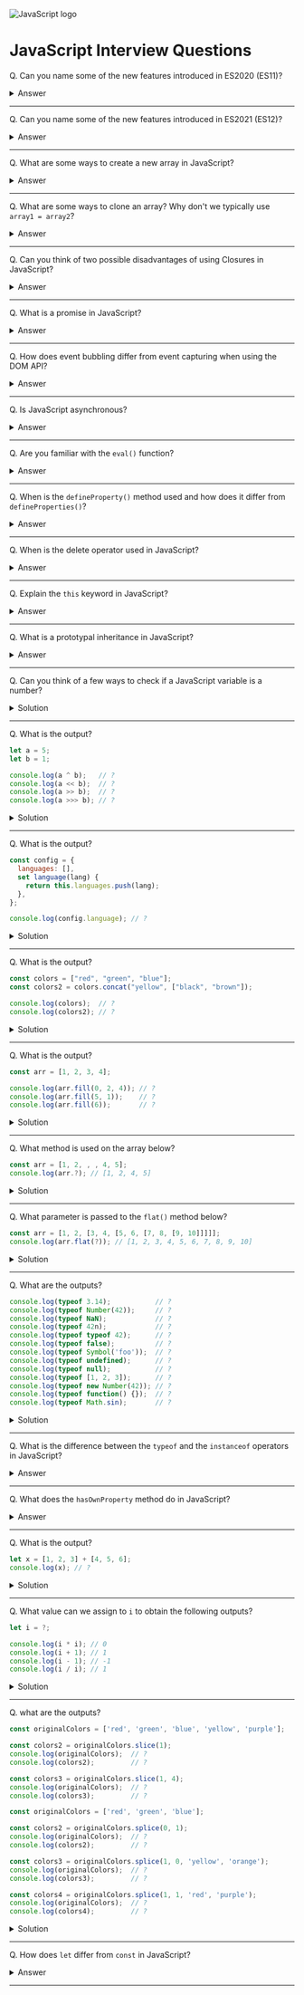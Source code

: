 ![JavaScript logo](images/logos/logo-js.png)

# JavaScript Interview Questions

Q. Can you name some of the new features introduced in ES2020 (ES11)?

<details><summary>Answer</summary>

**BigInt**  
A new numeric primitive that allows us to safely store and operate on large integers, even beyond the safe integer limit for Numbers.

**Dynamic importing**  
As the name implies, you can now import modules dynamically.

**Nullish Coalescing (`??`)**  
This operator will return a Right Hand Side operand when the Left Hand Side operand is either undefined or null.

```javascript
let student = {}
let name = student.name ?? 'John'
```

**Promise.allSettled**  
This method returns a promise when all promises are settled regardless of the result (fulfilled or rejected).

```javascript
Promise.allSettled([
  fetch("https://api.github.com/users/abc").then(data => data.json()),
  fetch("https://api.github.com/users/def").then(data => data.json())
])
  .then(result => console.log('All profile settled'));
```

**String.matchAll()**  
The `matchAll()` method returns an iterator of all results matching a string against a regular expression, including capturing groups.

```javascript
const text = "From 2019.01.29 to 2019.01.30";
const regexp = /(?<year>\d{4}).(?<month>\d{2}).(?<day>\d{2})/gu;
const results = Array.from(text.matchAll(regexp));

// results:
// [
//   [
//     '2019.01.29',
//     '2019',
//     '01',
//     '29',
//     index: 5,
//     input: 'From 2019.01.29 to 2019.01.30',
//     groups: { year: '2019', month: '01', day: '29' }
//   ],
//   [ (...) ]
// ]
```

**globalThis**  
The `globalThis` property always refers to the global object, no matter where you are executing your code.

**Module Namespace Exports**  
Before we could do this: `import * as utils from './utils.mjs';`  

Now, we can also do the same with exports: `export * as utils from './utils.mjs';`

**Optional chaining**  
Optional Chaining syntax allows you to access deeply nested objects without worrying about whether the property exists or not.

```js
const student = {
  name: 'Max',
  age: 20,
  address: {
    street: {
      number: 45,
      name: 'Oxford'
    }
  }
}

const streetNumber = student?.address?.street?.number;
```

</details>

---

Q. Can you name some of the new features introduced in ES2021 (ES12)?

<details><summary>Answer</summary>

**String.replaceAll()**  
```js
const str = "Backbencher sits at the Back";
const newStr = str.replaceAll("Back", "Front");
console.log(newStr); // "Frontbencher sits at the Front"
```

**Promise.any()**  
Promise.any() is settled as soon as any promises are fulfilled, or they are all rejected.

**Numeric separators**  
`const money = 1_000_000_000_000;`

**Logical Assignment Operator**  
```js
let x = 1;
let y = 2;
x &&= y;
console.log(x); // 2

// which is the same as:
if(x) {
  x = y;
}
```

**Private Methods**  
```js
class Person {

  // Private method
  #setType() {
    console.log("I am Private");
  }

  // Public method
  show() {
    this.#setType();
  }
}

const personObj = new Person();
personObj.show(); // "I am Private";
personObj.setType(); // TypeError: personObj.setType is not a function
```

**WeakRef**  
A WeakRef object contains a weak reference to an object. A weak reference to an object is a reference that does not prevent the object from being recovered by the garbage collector.

</details>

---

Q. What are some ways to create a new array in JavaScript?

<details><summary>Answer</summary>

We can use the Array constructor:

```javascript
const names = new Array();
const values = new Array(2);
const colors = new Array('red', 'blue', 'green');
```

We can also use an array literal notation

```javascript
const names = [];
const values = [1, 2];
const colors = ['red', 'blue', 'green'];
```

</details>

---

Q. What are some ways to clone an array? Why don't we typically use `array1 = array2`?

<details><summary>Answer</summary>

To copy a one-dimensional array, any of these methods would work:

```javascript
const newArray = originalArray.slice();
const newArray = [...originalArray];
const newArray = Array.from(originalArray);
```

If we use the equal sign, the second array will point to the same memory location as the original array, so any changes to the second array will be reflected in the original array and vice versa.

```javascript
const originalArray = [1, 2];
const newArray = originalArray;

originalArray.push(3);
console.log(newArray); // [1, 2, 3]

newArray.push(4);
console.log(originalArray); // [1, 2, 3, 4]
```

</details>

---

Q. Can you think of two possible disadvantages of using Closures in JavaScript?

<details><summary>Answer</summary>

As long as the closures are active, the memory can't be garbage collected. For instance, if we are using closure in ten places then unless all the ten processes complete, the memory will be held which can cause memory leaks. As a countermeasure, if there comes a point in our program where we are done using closures then we can set them to null.

Creating a function inside a function leads to duplicity in memory and can slow down the application. We need to be selective about using closures in our application and use them mainly when we need data privacy, otherwise we can use the module pattern to create new objects with shared methods.

</details>

---

Q. What is a promise in JavaScript?

<details><summary>Answer</summary>

The Promise object represents the eventual completion (or failure) of an asynchronous operation and its resulting value. A promise may be in one of three possible states: pending, fulfilled, or rejected.

</details>

---

Q. How does event bubbling differ from event capturing when using the DOM API?

<details><summary>Answer</summary>

Event bubbling and capturing are two ways of event propagation in the HTML DOM API, when an event occurs in an element inside another element, and both elements have registered a handle for that event.

With bubbling, the event is first captured and handled by the innermost element and then propagated to outer elements. With capturing, the event is first captured by the outermost element and propagated to the inner elements.

By default javascript is set the event propagation to bubble. If we want to use capture we have to set the third argument in `addEventListener(type, listener, useCapture)` function to true.

</details>

---

Q. Is JavaScript asynchronous?

<details><summary>Answer</summary>

JavaScript is synchronous and single-threaded with various callback mechanisms. It can seem as though it is asynchronous with the help from the browser engine and the event loop.

</details>

---

Q. Are you familiar with the `eval()` function?

<details><summary>Answer</summary>

It is a global function that evaluates JavaScript code represented as a string.

```js
console.log(eval('2 + 2')); // 4
```

Using the `eval()` function is generally considered a security risk. For example, invoking it can crash a system if we use `eval()` server-side and a mischievous user decides to use an infinite loop as their username. `window.Function()` is the safer recommended alternative.

</details>

---

Q. When is the `defineProperty()` method used and how does it differ from `defineProperties()`?

<details><summary>Answer</summary>

`Object.defineProperty(obj, prop, descriptor)`

With the `defineProperty` method, we can add new properties to an object, or modify existing ones. By default, properties added using the defineProperty method are not writable, enumerable, or configurable. But we can override this behavior using the writable, configurable and enumerable properties.

```js
const obj = {};
Object.defineProperty(obj, 'name', {
  value: 'John',
  configurable: true,
});
console.log(obj.name); // John
```

The JavaScript `Object.defineProperties()` method adds or modifies multiple properties on an object.

```js
let obj = {};
Object.defineProperties(obj, {
  property1: {
    value: true,
    writable: true,
  },
  property2: {
    value: 'Hello',
    writable: false,
  },
});

console.log(obj); // {property1: true, property2: "Hello"}
```

</details>

---

Q. When is the delete operator used in JavaScript?

<details><summary>Answer</summary>

The delete operator removes a given property from an object and will return true if successful. The delete operator is designed to be used on object properties. It has no effect on variables or functions.

```js
const Employee = {
  firstName: 'John',
  lastName: 'Doe'
};

console.log(Employee.firstName); // "John"

delete Employee.firstName;
console.log(Employee.firstName); // undefined
```

</details>

---

Q. Explain the `this` keyword in JavaScript?

<details><summary>Answer</summary>

The JavaScript `this` keyword refers to the object it belongs to. It has different values depending on where it is used:

- In a method, `this` refers to the owner object.
- In a function, `this` refers to the global object.
- In a function, in strict mode, `this` is undefined.
- In an event, `this` refers to the element that received the event.
- Methods like `call()`, and `apply()` can refer `this` to any object.

</details>

---

Q. What is a prototypal inheritance in JavaScript?

<details><summary>Answer</summary>

In JavaScript, objects can have other objects associated with them known as their "prototype" object. So if we attempt to access a property (or method) from an object, and that object doesn't have that property, the version of that property in the object's prototype object can be returned instead.

For example, let's say we have two objects:

```js
const mother = { firstName: 'Anne', lastName: 'Adams' }
const daughter = { firstName: 'Bella' }
```

Both objects have a firstName property but only mother has a lastName property.

```js
console.log(daughter.firstName) // 'Bella'
console.log(daughter.lastName)  // undefined
```

One way to set up a prototype association in JavaScript is using `Object.setPrototypeOf()`:

```js
Object.setPrototypeOf(daughter, mother) // daughter's prototype is now mother
```

Now, if we try to get the lastName from the daughter object we will no longer get undefined. Instead we'll get the value of lastName from the mother object since mother is daughter's prototype.

```js
console.log(daughter.lastName) // 'Adams'
```

The process of looking to a prototype for values happens automatically by JavaScript every time we access a property. If the property doesn't exist, the prototype of that object is checked. If that prototype doesn't have the property either, JavaScript will look to that prototype's prototype object, and so on until there are no more prototype objects to check. This sequence represents what is known as the prototype chain or prototypal inheritance.

</details>

---

Q. Can you think of a few ways to check if a JavaScript variable is a number?

<details><summary>Solution</summary>

By using `isNaN()`. If `isNaN()` returns false, the value is a number:

```js
console.log(!isNaN('test'));  // false
console.log(!isNaN(1.2));     // true
console.log(!isNaN('1.2'));   // true (if input can be coerced into a number, it is a number)
```

By using `typeof`:

```js
console.log(typeof 123 === 'number');      // true
console.log(typeof 'hello' === 'number');  // false
```

By using the `Number.isInteger()` method (only works for integers):

```js
console.log(Number.isInteger(123));     // true
console.log(Number.isInteger(-123));    // true
console.log(Number.isInteger('123'));   // false
console.log(Number.isInteger('123.5')); // false (doesn't work for floats)
```

</details>

---

Q. What is the output?

```js
let a = 5;
let b = 1;

console.log(a ^ b);   // ?
console.log(a << b);  // ?
console.log(a >> b);  // ?
console.log(a >>> b); // ?
```

<details><summary>Solution</summary>

```js
let a = 5; // 101
let b = 1; // 001

console.log(a ^ b); // 4 
// XOR operation: 101 ^ 001 = 100 (bin) or 4 (dec)

console.log(a << b); // 10
// Left Shift: 101 << 1 = 1010 (bin) or 10 (dec)

console.log(a >> b); // 2
// Sign Propagating Right Shift: 101 >> 1 = 010 (bin) or 2 (dec)

console.log(a >>> b); // 2
// Zero Fill Right Shift: 101 >>> 1 = 010 (bin) or 2 (dec)
```

</details>

---

Q. What is the output?

```js
const config = {
  languages: [],
  set language(lang) {
    return this.languages.push(lang);
  },
};

console.log(config.language); // ?
```

<details><summary>Solution</summary>

```js
const config = {
  languages: [],
  set language(lang) {
    return this.languages.push(lang);
  },
};

console.log(config.language); // undefined

// The language method is a setter. Setters don't hold an actual value, their purpose is to modify properties. 
// When calling a setter method, undefined gets returned.
```

</details>

---

Q. What is the output?

```js
const colors = ["red", "green", "blue"];
const colors2 = colors.concat("yellow", ["black", "brown"]);

console.log(colors);  // ?
console.log(colors2); // ?
```

<details><summary>Solution</summary>

```js
const colors = ["red", "green", "blue"];
const colors2 = colors.concat("yellow", ["black", "brown"]);

console.log(colors);  // ["red", "green","blue"]
console.log(colors2); // ["red", "green", "blue", "yellow", "black", "brown"]

// Reminder:
// concat() does not change the original array.
// concat() flattens the resulting array.
```

</details>

---

Q. What is the output?

```js
const arr = [1, 2, 3, 4];

console.log(arr.fill(0, 2, 4)); // ?
console.log(arr.fill(5, 1));    // ?
console.log(arr.fill(6));       // ?
```

<details><summary>Solution</summary>

```js
const arr = [1, 2, 3, 4];

console.log(arr.fill(0, 2, 4)); // [1, 2, 0, 0]
console.log(arr.fill(5, 1));    // [1, 5, 5, 5]
console.log(arr.fill(6));       // [6, 6, 6, 6]
```

The array `fill()` method can take three parameters. A value to fill the array with. An optional start index (default is 0), and an optional end index (default is array's length).

```js
arr.fill(value, start(optional), end(optional))
```

`fill()` is a mutator method: it will change the original array and return it, not a copy of it.

</details>

---

Q. What method is used on the array below?

```js
const arr = [1, 2, , , 4, 5];
console.log(arr.?); // [1, 2, 4, 5]
```

<details><summary>Solution</summary>

```js
const arr = [1, 2, , , 4, 5];
console.log(arr.flat()); // [1, 2, 4, 5]
```

The `flat()` method can be used to remove empty slots in an array.

</details>

---

Q. What parameter is passed to the `flat()` method below?

```js
const arr = [1, 2, [3, 4, [5, 6, [7, 8, [9, 10]]]]];
console.log(arr.flat(?)); // [1, 2, 3, 4, 5, 6, 7, 8, 9, 10]
```

<details><summary>Solution</summary>

```js
const arr = [1, 2, [3, 4, [5, 6, [7, 8, [9, 10]]]]];
console.log(arr.flat(Infinity)); // [1, 2, 3, 4, 5, 6, 7, 8, 9, 10]
```

The `flat()` method can receive an optional depth level parameter specifying how deep a nested array structure should be flattened. `Infinity` will flatten all nested arrays.

In this particular example, `arr.flat(4)` would also be a correct answer.

</details>

---

Q. What are the outputs?

```js
console.log(typeof 3.14);           // ?
console.log(typeof Number(42));     // ?
console.log(typeof NaN);            // ?
console.log(typeof 42n);            // ?
console.log(typeof typeof 42);      // ?
console.log(typeof false);          // ?
console.log(typeof Symbol('foo'));  // ?
console.log(typeof undefined);      // ?
console.log(typeof null);           // ?
console.log(typeof [1, 2, 3]);      // ?
console.log(typeof new Number(42)); // ?
console.log(typeof function() {});  // ?
console.log(typeof Math.sin);       // ?
```

<details><summary>Solution</summary>

```js
console.log(typeof 3.14);           // 'number'
console.log(typeof Number(42));     // 'number'
console.log(typeof NaN);            // 'number'
console.log(typeof 42n);            // 'bigint'
console.log(typeof '3.14');         // 'string'
console.log(typeof typeof 42);      // 'string'
console.log(typeof false);          // 'boolean'
console.log(typeof Symbol('foo'));  // 'symbol'
console.log(typeof undefined);      // 'undefined'
console.log(typeof null);           // 'object'
console.log(typeof [1, 2, 3]);      // 'object'
console.log(typeof new Number(42)); // 'object'
console.log(typeof function() {});  // 'function'
console.log(typeof Math.sin);       // 'function'
```

Some observations:

- Currently there are 8 possible return values of the `typeof` operator: number, bigint, string, boolean, symbol, undefined, object, and function.
- While both functions and arrays are considered objects in JavaScripts, `typeof` an array returns object, whereas `typeof` a function returns function.
- `typeof undefined` is undefined, whereas `typeof null` is object. This is a popular interview questions and is often followed up by asking how we can check if something is specifically null since using `typeof` does not seem to help.
- `typeof NaN` is number. So how can we check if a user input is NaN or not? Thankfully JavaScript has a built-in `isNan()` method.

</details>

---

Q. What is the difference between the `typeof` and the `instanceof` operators in JavaScript?

<details><summary>Answer</summary>

The `typeof` operator is a way to determine if a variable is a primitive type. It determines if a variable is a string, number, boolean, undefined, etc. The `instanceof` operator tests to see if the right operand appears anywhere in the prototype chain of the left one. It returns a boolean.

```js
const person = new Chef();
console.log(typeof person); // object
console.log(person instanceof Chef); // true
```

</details>

---

Q. What does the `hasOwnProperty` method do in JavaScript?

<details><summary>Answer</summary>

The `Object.hasOwnProperty()` method returns a boolean indicating whether the object has the specified property as its own property (as opposed to inheriting it).

```javascript
obj = new Object();
console.log(obj.hasOwnProperty('prop')); // false
obj.prop = 'foo';
console.log(obj.hasOwnProperty('prop')); // true
console.log(obj.hasOwnProperty('toString')); // false
```

Note: Every object in JavaScript has a `toString()` method which is by default inherited from `Object` and can be overridden.

</details>

---

Q. What is the output?

```js
let x = [1, 2, 3] + [4, 5, 6];
console.log(x); // ?
```

<details><summary>Solution</summary>

```js
let x = [1, 2, 3] + [4, 5, 6];
console.log(x); // '1,2,34,5,6'
```

Note that `x` is a string not an array.

</details>

---

Q. What value can we assign to `i` to obtain the following outputs?

```js
let i = ?;

console.log(i * i); // 0
console.log(i + 1); // 1
console.log(i - 1); // -1
console.log(i / i); // 1
```

<details><summary>Solution</summary>

```js
let i = Number.MIN_VALUE;

console.log(i * i); // 0
console.log(i + 1); // 1
console.log(i - 1); // -1
console.log(i / i); // 1
```

The `Number.MIN_VALUE` property represents the smallest positive numeric value representable in JavaScript. You can think of it as the closest possible value to 0 (but not 0).

</details>

---

Q. what are the outputs?

```js
const originalColors = ['red', 'green', 'blue', 'yellow', 'purple'];

const colors2 = originalColors.slice(1);
console.log(originalColors);  // ?
console.log(colors2);         // ?

const colors3 = originalColors.slice(1, 4);
console.log(originalColors);  // ?
console.log(colors3);         // ?
```

```js
const originalColors = ['red', 'green', 'blue'];

const colors2 = originalColors.splice(0, 1);
console.log(originalColors);  // ?
console.log(colors2);         // ?

const colors3 = originalColors.splice(1, 0, 'yellow', 'orange');
console.log(originalColors);  // ?
console.log(colors3);         // ?

const colors4 = originalColors.splice(1, 1, 'red', 'purple');
console.log(originalColors);  // ?
console.log(colors4);         // ?
```

<details><summary>Solution</summary>

```js
const originalColors = ['red', 'green', 'blue', 'yellow', 'purple'];

const colors2 = originalColors.slice(1);
console.log(originalColors); // ['red', 'green', 'blue', 'yellow', 'purple']
console.log(colors2); // ['green', 'blue', 'yellow', 'purple']

const colors3 = originalColors.slice(1, 4);
console.log(originalColors); // ['red', 'green', 'blue', 'yellow', 'purple']
console.log(colors3); // ['green', 'blue', 'yellow']
```

```js
const originalColors = ['red', 'green', 'blue'];

const colors2 = originalColors.splice(0, 1);
console.log(originalColors); // ['green', 'blue']
console.log(colors2); // ['red']

const colors3 = originalColors.splice(1, 0, 'yellow', 'orange');
console.log(originalColors); // ['green', 'yellow', 'orange', 'blue']
console.log(colors3); // []

const colors4 = originalColors.splice(1, 1, 'red', 'purple');
console.log(originalColors); // ['green', 'red', 'purple', 'orange', 'blue']
console.log(colors4); // ['yellow']
```
Some observations:

- The `splice()` method changes (mutates) the original array, `slice()` does not.
- The `splice()` method returns the removed items in an array. The `slice()` method returns the selected element(s) in an array, as a new array object.
- The `splice()` method can take `n` number of arguments: index, optional number of items to be removed, and optional item(s) to be added to the array. The `slice()` method can take up to `2` arguments: the starting index and an optional end index.

</details>

---

Q. How does `let` differ from `const` in JavaScript?

<details><summary>Answer</summary>

1. Unlike `let`, variables declared with `const` cannot be reassigned a new value since `const` defines a constant reference to a value.
2. Unlike `let`, variables declared with `const` must be assigned a value as soon as they are declared.

</details>

---
